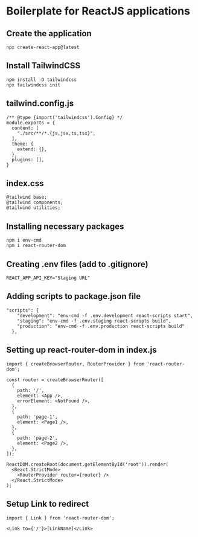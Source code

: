 # Boilerplate for ReactJS applications

## Create the application

```
npx create-react-app@latest
```

## Install TailwindCSS

```
npm install -D tailwindcss
npx tailwindcss init
```

## tailwind.config.js

```
/** @type {import('tailwindcss').Config} */
module.exports = {
  content: [
    "./src/**/*.{js,jsx,ts,tsx}",
  ],
  theme: {
    extend: {},
  },
  plugins: [],
}
```

## index.css

```
@tailwind base;
@tailwind components;
@tailwind utilities;
```

## Installing necessary packages
```
npm i env-cmd
npm i react-router-dom
```

## Creating .env files (add to .gitignore)

```
REACT_APP_API_KEY="Staging URL"
```

## Adding scripts to package.json file

```
"scripts": {
    "development": "env-cmd -f .env.development react-scripts start",
    "staging": "env-cmd -f .env.staging react-scripts build",
    "production": "env-cmd -f .env.production react-scripts build"
  },
```

## Setting up react-router-dom in index.js

```
import { createBrowserRouter, RouterProvider } from 'react-router-dom';

const router = createBrowserRouter([
  {
    path: '/',
    element: <App />,
    errorElement: <NotFound />,
  },
  {
    path: 'page-1',
    element: <Page1 />,
  },
  {
    path: 'page-2',
    element: <Page2 />,
  },
]);

ReactDOM.createRoot(document.getElementById('root')).render(
  <React.StrictMode>
    <RouterProvider router={router} />
  </React.StrictMode>
);
```

## Setup Link to redirect

```
import { Link } from 'react-router-dom';

<Link to={'/'}>[LinkName]</Link>
```
